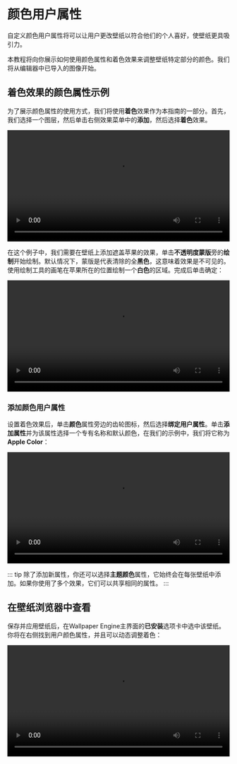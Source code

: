 # 颜色用户属性

自定义颜色用户属性将可以让用户更改壁纸以符合他们的个人喜好，使壁纸更具吸引力。

本教程将向你展示如何使用颜色属性和着色效果来调整壁纸特定部分的颜色。我们将从编辑器中已导入的图像开始。

## 着色效果的颜色属性示例

为了展示颜色属性的使用方式，我们将使用**着色**效果作为本指南的一部分。首先，我们选择一个图层，然后单击右侧效果菜单中的**添加**，然后选择**着色**效果。

<video width="100%" controls loop autoplay>
  <source :src="$withBase('/videos/property_color_add_tint.mp4')" type="video/mp4">
  Your browser does not support the video tag.
</video>

在这个例子中，我们需要在壁纸上添加遮盖苹果的效果，单击**不透明度蒙版**旁的**绘制**开始绘制。默认情况下，蒙版是代表清除的全**黑色**，这意味着效果是不可见的。使用绘制工具的画笔在苹果所在的位置绘制一个**白色**的区域。完成后单击确定：

<video width="100%" controls loop autoplay>
  <source :src="$withBase('/videos/property_color_paint_mask.mp4')" type="video/mp4">
  Your browser does not support the video tag.
</video>

### 添加颜色用户属性

设置着色效果后，单击**颜色**属性旁边的齿轮图标，然后选择**绑定用户属性**。单击**添加属性**并为该属性选择一个专有名称和默认颜色，在我们的示例中，我们将它称为**Apple Color**：

<video width="100%" controls loop autoplay>
  <source :src="$withBase('/videos/property_color_add_property.mp4')" type="video/mp4">
  Your browser does not support the video tag.
</video>

::: tip
除了添加新属性，你还可以选择**主题颜色**属性，它始终会在每张壁纸中添加。如果你使用了多个效果，它们可以共享相同的属性。
:::

## 在壁纸浏览器中查看

保存并应用壁纸后，在Wallpaper Engine主界面的**已安装**选项卡中选中该壁纸。你将在右侧找到用户颜色属性，并且可以动态调整着色：

<video width="100%" controls loop autoplay>
  <source :src="$withBase('/videos/property_color_finished.mp4')" type="video/mp4">
  Your browser does not support the video tag.
</video>

